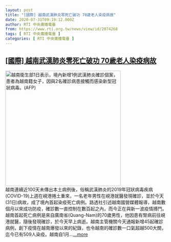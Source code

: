```yaml
---
layout: post
title: "[國際] 越南武漢肺炎零死亡破功 70歲老人染疫病故"
date: 2020-07-31T09:19:12.000Z
author: RTI 中央廣播電臺
from: https://www.rti.org.tw/news/view/id/2074268
tags: [ RTI 中央廣播電臺 ]
categories: [ RTI 中央廣播電臺 ]
---
```

<!--1596187152000-->
[[國際] 越南武漢肺炎零死亡破功 70歲老人染疫病故](https://www.rti.org.tw/news/view/id/2074268)
------

<div>
<img src="https://static.rti.org.tw/assets/thumbnails/2020/02/01/d456544f87af777c4b6e06e1b6442a9c.jpg" width="360" alt="越南衛生部1日表示，境內新增1例武漢肺炎確診個案，患者為越南籍女子，因與2名確診病患接觸而感染新型冠狀病毒。(AFP)" title="越南衛生部1日表示，境內新增1例武漢肺炎確診個案，患者為越南籍女子，因與2名確診病患接觸而感染新型冠狀病毒。(AFP)"><br>越南連續近100天未傳出本土病例後，俗稱武漢肺炎的2019年冠狀病毒疾病(COVID-19)上週在峴港捲土重來，一名老年男性在峴港就醫發現確診，並於今天(31日)病故，成了境內首起染疫死亡病例。路透社引述越南國營媒體報導，越南數個月以來成功防疫，確診數一直控制在數百起之內，而今正在與新一波疫情搏鬥。越南首起死亡病例是來自廣南省(Quang-Nam)的70歲男性，他因患有腎病前往峴港就醫，隨後發現確診，於今天早上病逝。越南主管機關今天通報新增45起確診病例，創下疫情在越南爆發以來的紀錄，也令越南的確診數一口氣超越500大關，迄今已有509人染疫。越南自1月...<a target="_blank" href="https://www.rti.org.tw/news/view/id/2074268">...more</a>
</div>
